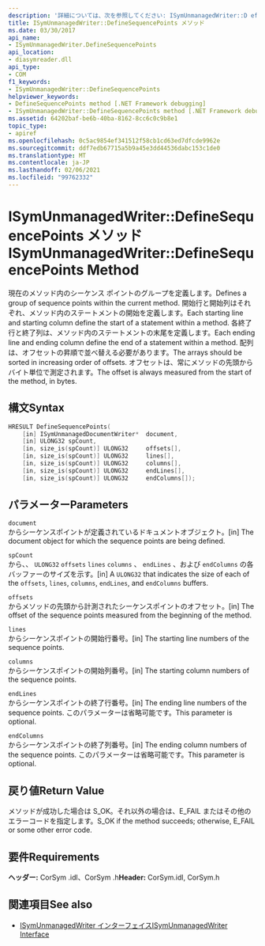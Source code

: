 ```yaml
---
description: '詳細については、次を参照してください: ISymUnmanagedWriter::D efineSequencePoints メソッド'
title: ISymUnmanagedWriter::DefineSequencePoints メソッド
ms.date: 03/30/2017
api_name:
- ISymUnmanagedWriter.DefineSequencePoints
api_location:
- diasymreader.dll
api_type:
- COM
f1_keywords:
- ISymUnmanagedWriter::DefineSequencePoints
helpviewer_keywords:
- DefineSequencePoints method [.NET Framework debugging]
- ISymUnmanagedWriter::DefineSequencePoints method [.NET Framework debugging]
ms.assetid: 64202baf-be6b-40ba-8162-8cc6c0c9b8e1
topic_type:
- apiref
ms.openlocfilehash: 0c5ac9854ef341512f58cb1cd63ed7dfcde9962e
ms.sourcegitcommit: ddf7edb67715a5b9a45e3dd44536dabc153c1de0
ms.translationtype: MT
ms.contentlocale: ja-JP
ms.lasthandoff: 02/06/2021
ms.locfileid: "99762332"
---
```

# <a name="isymunmanagedwriterdefinesequencepoints-method"></a><span data-ttu-id="a1873-103">ISymUnmanagedWriter::DefineSequencePoints メソッド</span><span class="sxs-lookup"><span data-stu-id="a1873-103">ISymUnmanagedWriter::DefineSequencePoints Method</span></span>

<span data-ttu-id="a1873-104">現在のメソッド内のシーケンス ポイントのグループを定義します。</span><span class="sxs-lookup"><span data-stu-id="a1873-104">Defines a group of sequence points within the current method.</span></span> <span data-ttu-id="a1873-105">開始行と開始列はそれぞれ、メソッド内のステートメントの開始を定義します。</span><span class="sxs-lookup"><span data-stu-id="a1873-105">Each starting line and starting column define the start of a statement within a method.</span></span> <span data-ttu-id="a1873-106">各終了行と終了列は、メソッド内のステートメントの末尾を定義します。</span><span class="sxs-lookup"><span data-stu-id="a1873-106">Each ending line and ending column define the end of a statement within a method.</span></span> <span data-ttu-id="a1873-107">配列は、オフセットの昇順で並べ替える必要があります。</span><span class="sxs-lookup"><span data-stu-id="a1873-107">The arrays should be sorted in increasing order of offsets.</span></span> <span data-ttu-id="a1873-108">オフセットは、常にメソッドの先頭からバイト単位で測定されます。</span><span class="sxs-lookup"><span data-stu-id="a1873-108">The offset is always measured from the start of the method, in bytes.</span></span>  
  
## <a name="syntax"></a><span data-ttu-id="a1873-109">構文</span><span class="sxs-lookup"><span data-stu-id="a1873-109">Syntax</span></span>  
  
```cpp  
HRESULT DefineSequencePoints(  
    [in] ISymUnmanagedDocumentWriter*  document,  
    [in] ULONG32 spCount,  
    [in, size_is(spCount)] ULONG32     offsets[],  
    [in, size_is(spCount)] ULONG32     lines[],  
    [in, size_is(spCount)] ULONG32     columns[],  
    [in, size_is(spCount)] ULONG32     endLines[],  
    [in, size_is(spCount)] ULONG32     endColumns[]);  
```  
  
## <a name="parameters"></a><span data-ttu-id="a1873-110">パラメーター</span><span class="sxs-lookup"><span data-stu-id="a1873-110">Parameters</span></span>  

 `document`  
 <span data-ttu-id="a1873-111">からシーケンスポイントが定義されているドキュメントオブジェクト。</span><span class="sxs-lookup"><span data-stu-id="a1873-111">[in] The document object for which the sequence points are being defined.</span></span>  
  
 `spCount`  
 <span data-ttu-id="a1873-112">から、、 `ULONG32` `offsets` `lines` `columns` 、 `endLines` 、および `endColumns` の各バッファーのサイズを示す。</span><span class="sxs-lookup"><span data-stu-id="a1873-112">[in] A `ULONG32` that indicates the size of each of the `offsets`, `lines`, `columns`, `endLines`, and `endColumns` buffers.</span></span>  
  
 `offsets`  
 <span data-ttu-id="a1873-113">からメソッドの先頭から計測されたシーケンスポイントのオフセット。</span><span class="sxs-lookup"><span data-stu-id="a1873-113">[in] The offset of the sequence points measured from the beginning of the method.</span></span>  
  
 `lines`  
 <span data-ttu-id="a1873-114">からシーケンスポイントの開始行番号。</span><span class="sxs-lookup"><span data-stu-id="a1873-114">[in] The starting line numbers of the sequence points.</span></span>  
  
 `columns`  
 <span data-ttu-id="a1873-115">からシーケンスポイントの開始列番号。</span><span class="sxs-lookup"><span data-stu-id="a1873-115">[in] The starting column numbers of the sequence points.</span></span>  
  
 `endLines`  
 <span data-ttu-id="a1873-116">からシーケンスポイントの終了行番号。</span><span class="sxs-lookup"><span data-stu-id="a1873-116">[in] The ending line numbers of the sequence points.</span></span> <span data-ttu-id="a1873-117">このパラメーターは省略可能です。</span><span class="sxs-lookup"><span data-stu-id="a1873-117">This parameter is optional.</span></span>  
  
 `endColumns`  
 <span data-ttu-id="a1873-118">からシーケンスポイントの終了列番号。</span><span class="sxs-lookup"><span data-stu-id="a1873-118">[in] The ending column numbers of the sequence points.</span></span> <span data-ttu-id="a1873-119">このパラメーターは省略可能です。</span><span class="sxs-lookup"><span data-stu-id="a1873-119">This parameter is optional.</span></span>  
  
## <a name="return-value"></a><span data-ttu-id="a1873-120">戻り値</span><span class="sxs-lookup"><span data-stu-id="a1873-120">Return Value</span></span>  

 <span data-ttu-id="a1873-121">メソッドが成功した場合は S_OK。それ以外の場合は、E_FAIL またはその他のエラーコードを指定します。</span><span class="sxs-lookup"><span data-stu-id="a1873-121">S_OK if the method succeeds; otherwise, E_FAIL or some other error code.</span></span>  
  
## <a name="requirements"></a><span data-ttu-id="a1873-122">要件</span><span class="sxs-lookup"><span data-stu-id="a1873-122">Requirements</span></span>  

 <span data-ttu-id="a1873-123">**ヘッダー:** CorSym .idl、CorSym .h</span><span class="sxs-lookup"><span data-stu-id="a1873-123">**Header:** CorSym.idl, CorSym.h</span></span>  
  
## <a name="see-also"></a><span data-ttu-id="a1873-124">関連項目</span><span class="sxs-lookup"><span data-stu-id="a1873-124">See also</span></span>

- [<span data-ttu-id="a1873-125">ISymUnmanagedWriter インターフェイス</span><span class="sxs-lookup"><span data-stu-id="a1873-125">ISymUnmanagedWriter Interface</span></span>](isymunmanagedwriter-interface.md)

